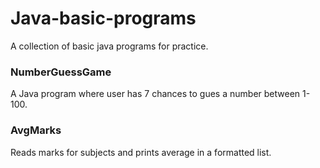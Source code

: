 # Java-basic-programs
A collection of basic java programs for practice.

### NumberGuessGame
A Java program where user has 7 chances to gues a number between 1-100.

### AvgMarks
Reads marks for subjects and prints average in a formatted list.
